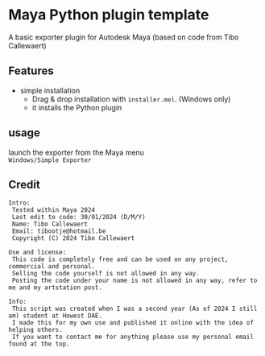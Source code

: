 # Maya Python plugin template

A basic exporter plugin for Autodesk Maya (based on code from Tibo Callewaert)

## Features
- simple installation
    - Drag & drop installation with `installer.mel`. (Windows only)
    - it installs the Python plugin

## usage
launch the exporter from the Maya menu  
`Windows/Simple Exporter`

## Credit
```
Intro:
 Tested within Maya 2024
 Last edit to code: 30/01/2024 (D/M/Y)
 Name: Tibo Callewaert
 Email: tibootje@hotmail.be
 Copyright (C) 2024 Tibo Callewaert

Use and license:
 This code is completely free and can be used on any project, commercial and personal.
 Selling the code yourself is not allowed in any way.
 Posting the code under your name is not allowed in any way, refer to me and my artstation post.

Info:
 This script was created when I was a second year (As of 2024 I still am) student at Howest DAE.
 I made this for my own use and published it online with the idea of helping others.
 If you want to contact me for anything please use my personal email found at the top.
```
